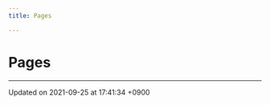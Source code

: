 ```yaml
---
title: Pages

---
```


# Pages







-------------------------------

Updated on 2021-09-25 at 17:41:34 +0900
